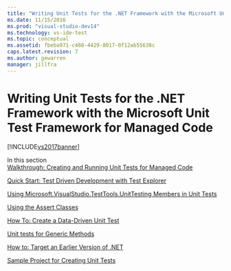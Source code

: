 ```yaml
---
title: "Writing Unit Tests for the .NET Framework with the Microsoft Unit Test Framework for Managed Code | Microsoft Docs"
ms.date: 11/15/2016
ms.prod: "visual-studio-dev14"
ms.technology: vs-ide-test
ms.topic: conceptual
ms.assetid: fbeba971-c468-4429-8017-0f12ab55638c
caps.latest.revision: 7
ms.author: gewarren
manager: jillfra
---
```

# Writing Unit Tests for the .NET Framework with the Microsoft Unit Test Framework for Managed Code
[!INCLUDE[vs2017banner](../includes/vs2017banner.md)]

In this section  
 [Walkthrough: Creating and Running Unit Tests for Managed Code](../test/walkthrough-creating-and-running-unit-tests-for-managed-code.md)  
  
 [Quick Start: Test Driven Development with Test Explorer](../test/quick-start-test-driven-development-with-test-explorer.md)  
  
 [Using Microsoft.VisualStudio.TestTools.UnitTesting Members in Unit Tests](../test/using-microsoft-visualstudio-testtools-unittesting-members-in-unit-tests.md)  
  
 [Using the Assert Classes](../test/using-the-assert-classes.md)  
  
 [How To: Create a Data-Driven Unit Test](../test/how-to-create-a-data-driven-unit-test.md)  
  
 [Unit tests for Generic Methods](../test/unit-tests-for-generic-methods.md)  
  
 [How to: Target an Earlier Version of .NET](../test/how-to-configure-unit-tests-to-target-an-earlier-version-of-the-dotnet-framework.md)  
  
 [Sample Project for Creating Unit Tests](../test/sample-project-for-creating-unit-tests.md)
